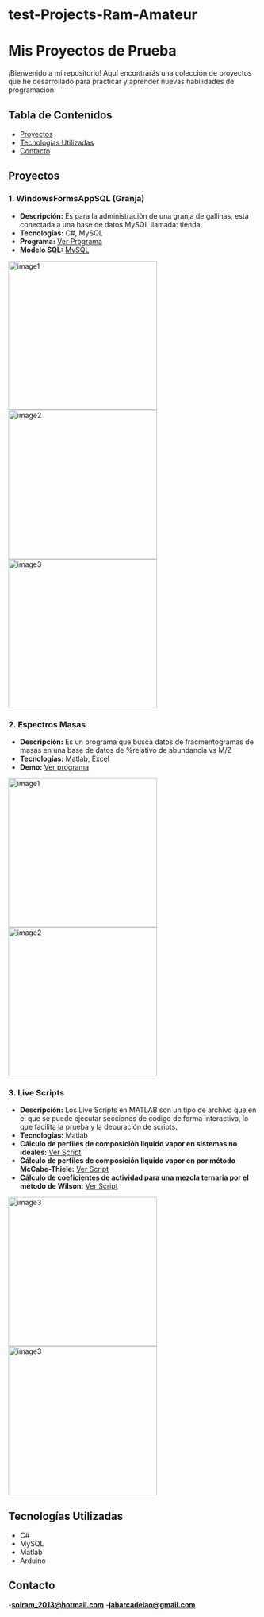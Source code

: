 # test-Projects-Ram-Amateur
# Mis Proyectos de Prueba

¡Bienvenido a mi repositorio! Aquí encontrarás una colección de proyectos que he desarrollado para practicar y aprender nuevas habilidades de programación.

## Tabla de Contenidos
- [Proyectos](#proyectos)
- [Tecnologías Utilizadas](#tecnologías-utilizadas)
- [Contacto](#contacto)

## Proyectos

### 1. WindowsFormsAppSQL (Granja)
- **Descripción:** Es para la administración de una granja de gallinas, está conectada a una base de datos MySQL llamada: tienda
- **Tecnologías:** C#, MySQL
- **Programa:** [Ver Programa](./WindowsFormsAppSQL)
- **Modelo SQL:** [MySQL](./modeltienda.mwb)
  

<img src="https://github.com/user-attachments/assets/05ac456e-89c8-4e33-aa93-0fc176eeb1cb" alt="image1" width="300"/>
<img src="https://github.com/user-attachments/assets/5216ab25-f29c-45b9-8676-a7b347e775b4" alt="image2" width="300"/>
<img src="https://github.com/user-attachments/assets/4f2fb639-98ba-45e3-9cbb-352babe6f52f" alt="image3" width="300"/>



### 2. Espectros Masas
- **Descripción:** Es un programa que busca datos de fracmentogramas de masas en una base de datos de %relativo de abundancia vs M/Z
- **Tecnologías:** Matlab, Excel
- **Demo:** [Ver programa](./espectromasas)


<img src="https://github.com/user-attachments/assets/33a91c75-1db1-48fd-ac29-16a1f268f4a3" alt="image1" width="300"/>
<img src="https://github.com/user-attachments/assets/24897658-a029-419c-a6b2-abbd08c5ff67" alt="image2" width="300"/>

### 3. Live Scripts
- **Descripción:** Los Live Scripts en MATLAB son un tipo de archivo que en el que se puede ejecutar secciones de código de forma interactiva, lo que facilita la prueba y la depuración de scripts.
- **Tecnologías:** Matlab
- **Cálculo de perfiles de composición liquido vapor en sistemas no ideales:** [Ver Script](./destilacion_noideal.mlx)
- **Cálculo de perfiles de composición liquido vapor en por método McCabe-Thiele:** [Ver Script](./metodo_macabe_noideal.mlx)
- **Cálculo de coeficientes de actividad para una mezcla ternaria por el método de Wilson:** [Ver Script](./gamma_wilson.mlx)



<img src="https://github.com/user-attachments/assets/d62a6993-5e7f-49e6-8f2d-30b9ce75f138" alt="image3" width="300"/>
<img src="https://github.com/user-attachments/assets/bfca4ac8-01d1-4a81-bd3b-c8cce28f69b1" alt="image3" width="300"/>

## Tecnologías Utilizadas
- C#
- MySQL
- Matlab
- Arduino

## Contacto
-**solram_2013@hotmail.com**
-**jabarcadelao@gmail.com**
